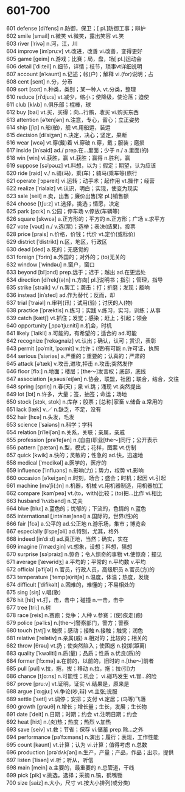# 601-700

601 defense \[diˈfens] n.防御，保卫；\[ pl.]防御工事；辩护\
602 smile \[smail] n.微笑 vi.微笑，露出笑容 vt.笑\
603 river \[ˈrivə] n.河，江，川\
604 improve \[imˈpru:v] vt.改进，改善 vi.改善，变得更好\
605 game \[geim] n.游戏；比赛；局，盘，场\[ pl.]运动会\
606 detail  \[ˈdi:teil] n.细节，详情；枝节，琐事vt详细说明\
607 account  \[əˈkaunt] n.记述；帐(户)；解释 vi.(for)说明；占\
608 cent \[sent] n.分，分币\
609 sort \[sɔ:t] n.种类，类别；某一种人 vt.分类，整理\
610 reduce  \[riˈdju:s] vt.减少，缩小；使降级，使沦落；迫使\
611 club  \[klʌb] n.俱乐部；棍棒，球\
612 buy  \[bai] vt.买，买得；向…行贿，收买 vi.购买东西\
613 attention \[əˈtenʃən] n.注意，专心，留心；立正姿势\
614 ship \[ʃip] n.船(舶)，舰 vt.用船运，装运\
615 decision \[diˈsiʒən] n.决定，决心；坚定，果断\
616 wear  \[wɛə] vt.穿(戴)着 vi.穿破 n.穿，戴；服装；磨损\
617 inside \[inˈsaid] ad./ prep.在…里面；少于 n./ a.里面(的)\
618 win  \[win] vi.获胜，赢 vt.获胜；赢得 n.胜利，赢\
619 suppose  \[səˈpəuz] vt.料想，以为；假定；期望，认为应该\
620 ride \[raid] v./ n.骑(马)，乘(车)；骑马(乘车等)旅行\
621 operate  \[ˈɔpəreit] vi.运转；动手术；起作用 vt.操作；经营\
622 realize  \[ˈriəlaiz] vt.认识，明白；实现，使变为现实\
623 sale \[seil] n.卖，出售；廉价出售\[常 pl.]销售额\
624 choose \[tʃu:z] vt.选择，挑选；情愿，决定\
625 park  \[pɑ:k] n.公园；停车场 v.停放(车辆等)\
626 square  \[skwɛə] a.正方形的；平方的 n.正方形；广场 v.求平方\
627 vote  \[vəut] n./ v.选(票)；选举；表决(结果)，投票\
628 price  \[prais] n.价格，价钱；代价 vt.定价(或标价)\
629 district  \[ˈdistrikt] n.区，地区，行政区\
630 dead  \[ded] a.死的；无感觉的\
631 foreign \[ˈfɔrin] a.外国的；对外的；(to)无关的\
632 window \[ˈwindəu] n.窗户，窗口\
633 beyond  \[biˈjɔnd] prep.远于；迟于；越出 ad.在更远处\
634 direction  \[diˈrekʃ(ə)n] n.方向\[ pl.]说明书；指引；管理，指导\
635 strike \[straik] v./ n.罢工；袭击；打；折磨；发现；敲响\
636 instead \[inˈsted] ad.作为替代；反而，却\
637 trial \[ˈtraiəl] n.审判(讯)；试用(验)；讨厌的人(物)\
638 practice \[ˈpræktis] n.练习；实践 v.练习，实习，训练；从事\
639 catch \[kætʃ] vt.抓住；发觉；感染；赶上；引起；领会\
640 opportunity  \[ˌɔpəˈtju:niti] n.机会，时机\
641 likely \[ˈlaikli] a.可能的，有希望的；适合的 ad.可能\
642 recognize  \[ˈrekəgnaiz] vt.认出；确认，认可；赏识，表彰\
643 permit \[pəˈmit, ˈpə:mit] v.允许；(使)有可能 n.许可证，执照\
644 serious  \[ˈsiəriəs] a.严重的；重要的；认真的；严肃的\
645 attack \[əˈtæk] v.攻击,进攻,抨击 n.攻击;突然发作\
646 floor \[flɔ:] n.地面；楼层；\[the～]发言权；底部，底线\
647 association \[əˌsəusiˈeiʃən] n.协会，联盟，社团；联合，结合，交往\
648 spring \[spriŋ] n.春(天)；泉 vi.跳；涌现 vt.突然提出\
649 lot \[lɔt] n.许多，大量；签，抽签；命运；场地\
650 stock  \[stɔk, stɑk] n.库存；股票；\[总称]家畜 v.储备 a.常用的\
651 lack  \[læk] v.／ n.缺乏，不足，没有\
652 hair  \[hɛə] n.头发，毛发\
653 science \[ˈsaiəns] n.科学；学科\
654 relation  \[riˈleiʃən] n.关系，关联；亲属，亲戚\
655 profession \[prəˈfeʃən] n.(自由)职业\[the～]同行；公开表示\
656 pattern \[ˈpætən] n.型，模式；花样，图案 vt.仿制\
657 quick \[kwik] a.快的；灵敏的；性急的 ad.快，迅速地\
658 medical  \[ˈmedikəl] a.医学的，医疗的\
659 influence  \[ˈinfluəns] n.影响(力)；势力，权势 vt.影响\
660 occasion  \[əˈkeiʒən] n.时刻，场合；盛会；时机；起因 vt.引起\
661 machine  \[məˈʃi(:)n] n.机器，机械 vt.用机器制造，用机器加工\
662 compare  \[kəmˈpeə] vt.(to，with)比较；(to)把…比作 vi.相比\
663 husband ˈhʌzbənd] n.丈夫\
664 blue \[blu:] a.蓝色的；忧郁的；下流的，色情的 n.蓝色\
665 international \[ˌintəˈnæʃənəl] a.国际的，世界(性)的\
666 fair \[fɛə] a.公平的 ad.公正地 n.游乐场，集市；博览会\
667 especially \[iˈspeʃəli] ad.特别，尤其，格外\
668 indeed  \[inˈdi:d] ad.真正地，当然；确实，实在\
669 imagine  \[iˈmædʒin] vt.想象，设想；料想，猜想\
670 surprise  \[səˈpraiz] n.惊奇；令人惊奇的事物 vt.使惊奇；撞见\
671 average  \[ˈævəridʒ] a.平均的；平常的 n.平均数 v.平均\
672 official  \[əˈfiʃəl] n.官员，行政人员，高级职员 a.官员(方)的\
673 temperature \[ˈtemp(ə)ritʃə] n.温度，体温；热度，发烧\
674 difficult \[ˈdifikəlt] a.困难的，难懂的；不易相处的\
675 sing  \[siŋ] v.唱(歌)\
676 hit \[hit] vt.打，击，击中；碰撞 n.一击，击中\
677 tree  \[tri:] n.树\
678 race  \[reis] n.赛跑；竞争；人种 v.参赛；(使)疾走(跑)\
679 police \[pəˈli:s] n.\[the～]警察部门，警方；警察\
680 touch  \[tʌtʃ] v.触摸；感动；接触 n.接触；触觉；润色\
681 relative \[ˈrelətiv] n.亲属(戚) a.相对的；比较的；相关的\
682 throw \[θrəu] vt.扔；使突然陷入；使困惑 n.投掷(距离)\
683 quality  \[ˈkwɔliti] n.质(量)；品质；性质 a.优良(质)的\
684 former  \[ˈfɔ:mə] a.在前的，以前的，旧时的 n.\[the～]前者\
685 pull \[pul] v.拉，拖，拔；移动 n.拉，拖；拉(引)力\
686 chance  \[tʃɑ:ns] n.可能性；机会； vi.碰巧发生 vt.冒…的险\
687 prove \[pru:v] vt.证明，证实 vi.结果是，原来是\
688 argue  \[ˈɑ:gju:] vi.争论(吵,辩) vt.主张;说服\
689 settle \[ˈsetl] vt.调停；安排；支付 vi.定居；(鸟等)飞落\
690 growth \[grəuθ] n.增长；增长量；生长，发展；生长物\
691 date  \[ˈdeit] n.日期；时期；约会 vt.注明日期；约会\
692 heat \[hi:t] n.(炎)热；热度；热烈 v.加热\
693 save  \[seiv] vt.救；节省；保存 vi.储蓄 prep.除…之外\
694 performance  \[pəˈfɔ:məns] n.演出；履行；表现，工作性能\
695 count  \[kaunt] vt.计算；认为 vi.计算；值得考虑 n.总数\
696 production \[prəˈdʌkʃən] n.生产，产量；产品，作品；出示，提供\
697 listen  \[ˈlisən] vi.听；听从，听信\
698 main  \[mein] a.主要的，最重要的 n.总管道，干线\
699 pick \[pik] v.挑选，选择；采摘 n.镐，鹤嘴锄\
700 size  \[saiz] n.大小，尺寸 vt.按大小排列(或分类)

